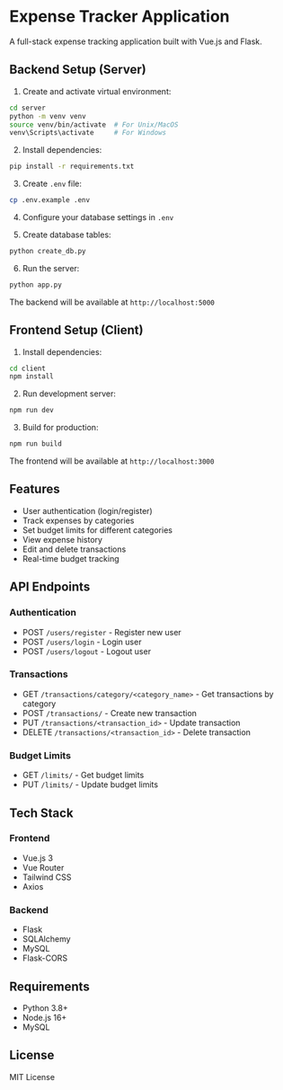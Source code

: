 # Expense Tracker Application

A full-stack expense tracking application built with Vue.js and Flask.

## Backend Setup (Server)

1. Create and activate virtual environment:
```bash
cd server
python -m venv venv
source venv/bin/activate  # For Unix/MacOS
venv\Scripts\activate     # For Windows
```

2. Install dependencies:
```bash
pip install -r requirements.txt
```

3. Create `.env` file:
```bash
cp .env.example .env
```

4. Configure your database settings in `.env`

5. Create database tables:
```bash
python create_db.py
```

6. Run the server:
```bash
python app.py
```

The backend will be available at `http://localhost:5000`

## Frontend Setup (Client)

1. Install dependencies:
```bash
cd client
npm install
```

2. Run development server:
```bash
npm run dev
```

3. Build for production:
```bash
npm run build
```

The frontend will be available at `http://localhost:3000`

## Features

- User authentication (login/register)
- Track expenses by categories
- Set budget limits for different categories
- View expense history
- Edit and delete transactions
- Real-time budget tracking

## API Endpoints

### Authentication
- POST `/users/register` - Register new user
- POST `/users/login` - Login user
- POST `/users/logout` - Logout user

### Transactions
- GET `/transactions/category/<category_name>` - Get transactions by category
- POST `/transactions/` - Create new transaction
- PUT `/transactions/<transaction_id>` - Update transaction
- DELETE `/transactions/<transaction_id>` - Delete transaction

### Budget Limits
- GET `/limits/` - Get budget limits
- PUT `/limits/` - Update budget limits

## Tech Stack

### Frontend
- Vue.js 3
- Vue Router
- Tailwind CSS
- Axios

### Backend
- Flask
- SQLAlchemy
- MySQL
- Flask-CORS

## Requirements

- Python 3.8+
- Node.js 16+
- MySQL

## License

MIT License
